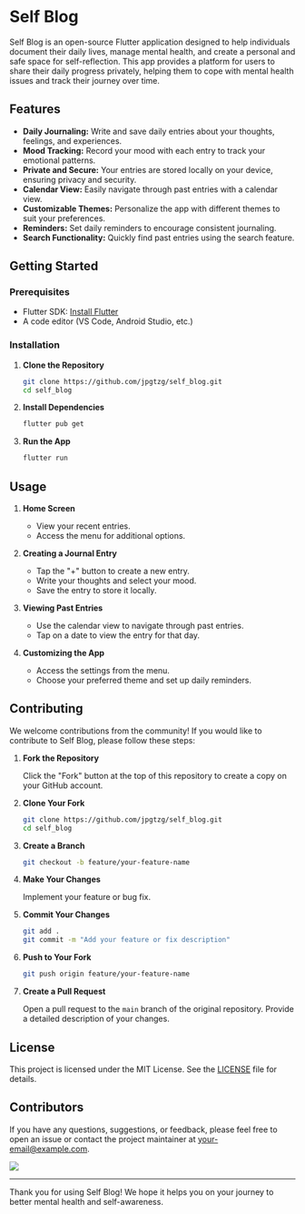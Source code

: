 # Self Blog

Self Blog is an open-source Flutter application designed to help individuals document their daily lives, manage mental health, and create a personal and safe space for self-reflection. This app provides a platform for users to share their daily progress privately, helping them to cope with mental health issues and track their journey over time.

## Features

- **Daily Journaling:** Write and save daily entries about your thoughts, feelings, and experiences.
- **Mood Tracking:** Record your mood with each entry to track your emotional patterns.
- **Private and Secure:** Your entries are stored locally on your device, ensuring privacy and security.
- **Calendar View:** Easily navigate through past entries with a calendar view.
- **Customizable Themes:** Personalize the app with different themes to suit your preferences.
- **Reminders:** Set daily reminders to encourage consistent journaling.
- **Search Functionality:** Quickly find past entries using the search feature.

<!-- ## Screenshots

![Home Screen](screenshots/home_screen.png)
![Journal Entry](screenshots/journal_entry.png)
![Calendar View](screenshots/calendar_view.png) -->

## Getting Started

### Prerequisites

- Flutter SDK: [Install Flutter](https://flutter.dev/docs/get-started/install)
- A code editor (VS Code, Android Studio, etc.)

### Installation

1. **Clone the Repository**

    ```bash
    git clone https://github.com/jpgtzg/self_blog.git
    cd self_blog
    ```

2. **Install Dependencies**

    ```bash
    flutter pub get
    ```

3. **Run the App**

    ```bash
    flutter run
    ```

## Usage

1. **Home Screen**
    - View your recent entries.
    - Access the menu for additional options.

2. **Creating a Journal Entry**
    - Tap the "+" button to create a new entry.
    - Write your thoughts and select your mood.
    - Save the entry to store it locally.

3. **Viewing Past Entries**
    - Use the calendar view to navigate through past entries.
    - Tap on a date to view the entry for that day.

4. **Customizing the App**
    - Access the settings from the menu.
    - Choose your preferred theme and set up daily reminders.

## Contributing

We welcome contributions from the community! If you would like to contribute to Self Blog, please follow these steps:

1. **Fork the Repository**

    Click the "Fork" button at the top of this repository to create a copy on your GitHub account.

2. **Clone Your Fork**

    ```bash
    git clone https://github.com/jpgtzg/self_blog.git
    cd self_blog
    ```

3. **Create a Branch**

    ```bash
    git checkout -b feature/your-feature-name
    ```

4. **Make Your Changes**

    Implement your feature or bug fix.

5. **Commit Your Changes**

    ```bash
    git add .
    git commit -m "Add your feature or fix description"
    ```

6. **Push to Your Fork**

    ```bash
    git push origin feature/your-feature-name
    ```

7. **Create a Pull Request**

    Open a pull request to the `main` branch of the original repository. Provide a detailed description of your changes.

## License

This project is licensed under the MIT License. See the [LICENSE](LICENSE) file for details.

## Contributors

If you have any questions, suggestions, or feedback, please feel free to open an issue or contact the project maintainer at your-email@example.com.


<a href="https://github.com/jpgtzg/self_blog/graphs/contributors">
  <img src="https://contrib.rocks/image?repo=jpgtzg/self_blog" />
</a>


---

Thank you for using Self Blog! We hope it helps you on your journey to better mental health and self-awareness.